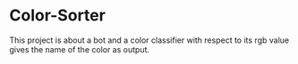 # Color-Sorter

This project is about a bot and a color classifier with respect to its rgb value gives the name of the color as output.

